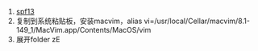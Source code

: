 1. [spf13](https://github.com/spf13/spf13-vim)
2. 复制到系统粘贴板，安装macvim，alias vi=/usr/local/Cellar/macvim/8.1-149_1/MacVim.app/Contents/MacOS/vim
3. 展开folder zE

